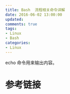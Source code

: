 ```yaml
---
title: Bash  流程相关命令详解
date: 2016-06-02 13:00:00
updated:
comments: true
tags:
- Linux
- Bash
categories:
- Linux
---
```


echo 命令用来输出内容。

<!--more-->

# 参考链接
